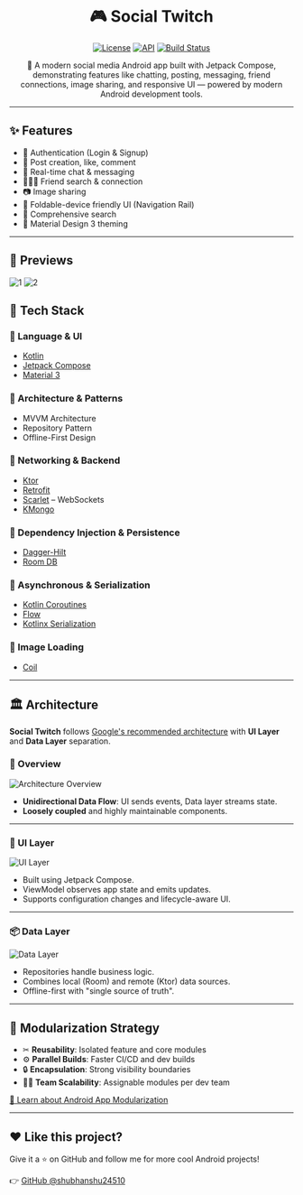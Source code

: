 <h1 align="center">🎮 Social Twitch</h1>

<p align="center">
  <a href="https://opensource.org/licenses/Apache-2.0"><img alt="License" src="https://img.shields.io/badge/License-Apache%202.0-blue.svg"/></a>
  <a href="https://android-arsenal.com/api?level=21"><img alt="API" src="https://img.shields.io/badge/API-21%2B-brightgreen.svg"/></a>
  <a href="#"><img alt="Build Status" src="https://img.shields.io/github/actions/workflow/status/shubhanshu24510/SocialClone/android-ci.yml?branch=main"/></a>
</p>

<p align="center">
📱 A modern social media Android app built with Jetpack Compose, demonstrating features like chatting, posting, messaging, friend connections, image sharing, and responsive UI — powered by modern Android development tools.
</p>

---

## ✨ Features

- 🔐 Authentication (Login & Signup)
- 📝 Post creation, like, comment
- 💬 Real-time chat & messaging
- 🧑‍🤝‍🧑 Friend search & connection
- 📷 Image sharing
- 📱 Foldable-device friendly UI (Navigation Rail)
- 🔎 Comprehensive search
- 🌙 Material Design 3 theming

---

## 📸 Previews

![1](https://github.com/shubhanshu24510/SocialClone/assets/100926922/a7be9795-0499-435d-9bf6-975089b977b8)
![2](https://github.com/shubhanshu24510/SocialClone/assets/100926922/05d6f366-b4e5-4fb2-8a32-453ddc56b001)

## 🧰 Tech Stack

### 🔹 Language & UI
- [Kotlin](https://kotlinlang.org/)
- [Jetpack Compose](https://developer.android.com/jetpack/compose)
- [Material 3](https://m3.material.io/)

### 🔹 Architecture & Patterns
- MVVM Architecture
- Repository Pattern
- Offline-First Design

### 🔹 Networking & Backend
- [Ktor](https://ktor.io/)
- [Retrofit](https://square.github.io/retrofit/)
- [Scarlet](https://github.com/Tinder/Scarlet) – WebSockets
- [KMongo](https://litote.org/kmongo/)

### 🔹 Dependency Injection & Persistence
- [Dagger-Hilt](https://developer.android.com/training/dependency-injection/hilt-android)
- [Room DB](https://developer.android.com/jetpack/androidx/releases/room)

### 🔹 Asynchronous & Serialization
- [Kotlin Coroutines](https://kotlinlang.org/docs/coroutines-overview.html)
- [Flow](https://developer.android.com/kotlin/flow)
- [Kotlinx Serialization](https://github.com/Kotlin/kotlinx.serialization)

### 🔹 Image Loading
- [Coil](https://coil-kt.github.io/coil/)

---

## 🏛️ Architecture

**Social Twitch** follows [Google's recommended architecture](https://developer.android.com/topic/architecture) with **UI Layer** and **Data Layer** separation.

### 📐 Overview

![Architecture Overview](https://github.com/user-attachments/assets/29f555f6-2339-40dc-899c-79835b0c7fb7)

- **Unidirectional Data Flow**: UI sends events, Data layer streams state.
- **Loosely coupled** and highly maintainable components.

---

### 🎨 UI Layer

![UI Layer](https://github.com/user-attachments/assets/80d123e6-e72b-4ca8-998b-a9edec78ae19)

- Built using Jetpack Compose.
- ViewModel observes app state and emits updates.
- Supports configuration changes and lifecycle-aware UI.

---

### 📦 Data Layer

![Data Layer](https://github.com/user-attachments/assets/0bdebc42-69a1-41a2-ad8f-d57d3cbf9124)

- Repositories handle business logic.
- Combines local (Room) and remote (Ktor) data sources.
- Offline-first with "single source of truth".

---

## 🧩 Modularization Strategy

- ✂ **Reusability**: Isolated feature and core modules
- ⚙ **Parallel Builds**: Faster CI/CD and dev builds
- 🔒 **Encapsulation**: Strong visibility boundaries
- 🧑‍💻 **Team Scalability**: Assignable modules per dev team

[📘 Learn about Android App Modularization](https://developer.android.com/topic/modularization)

---

## ❤️ Like this project?

Give it a ⭐ on GitHub and follow me for more cool Android projects!

👉 [GitHub @shubhanshu24510](https://github.com/shubhanshu24510)
